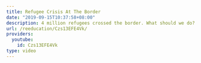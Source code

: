 ```yaml
---
title: Refugee Crisis At The Border
date: "2019-09-15T10:37:58+08:00"
description: 4 million refugees crossed the border. What should we do?
url: /reeducation/Czs13EFE4Vk/
providers:
  youtube:
    id: Czs13EFE4Vk
type: video
---
```

